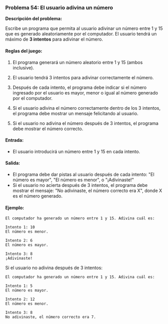 ### Problema 54: El usuario adivina un número

**Descripción del problema:**

Escribe un programa que permita al usuario adivinar un número entre 1 y 15 que es generado aleatoriamente por el computador. El usuario tendrá un máximo de **3 intentos** para adivinar el número.

#### Reglas del juego:

1. El programa generará un número aleatorio entre 1 y 15 (ambos inclusive).
   
2. El usuario tendrá 3 intentos para adivinar correctamente el número.
   
3. Después de cada intento, el programa debe indicar si el número ingresado por el usuario es mayor, menor o igual al número generado por el computador.

4. Si el usuario adivina el número correctamente dentro de los 3 intentos, el programa debe mostrar un mensaje felicitando al usuario.
   
5. Si el usuario no adivina el número después de 3 intentos, el programa debe mostrar el número correcto.

#### Entrada:

- El usuario introducirá un número entre 1 y 15 en cada intento.

#### Salida:

- El programa debe dar pistas al usuario después de cada intento: "El número es mayor", "El número es menor", o "¡Adivinaste!"
- Si el usuario no acierta después de 3 intentos, el programa debe mostrar el mensaje: "No adivinaste, el número correcto era X", donde X es el número generado.

#### Ejemplo:

```
El computador ha generado un número entre 1 y 15. Adivina cuál es:

Intento 1: 10
El número es menor.

Intento 2: 6
El número es mayor.

Intento 3: 8
¡Adivinaste!
```

Si el usuario no adivina después de 3 intentos:

```
El computador ha generado un número entre 1 y 15. Adivina cuál es:

Intento 1: 5
El número es mayor.

Intento 2: 12
El número es menor.

Intento 3: 8
No adivinaste, el número correcto era 7.
```
